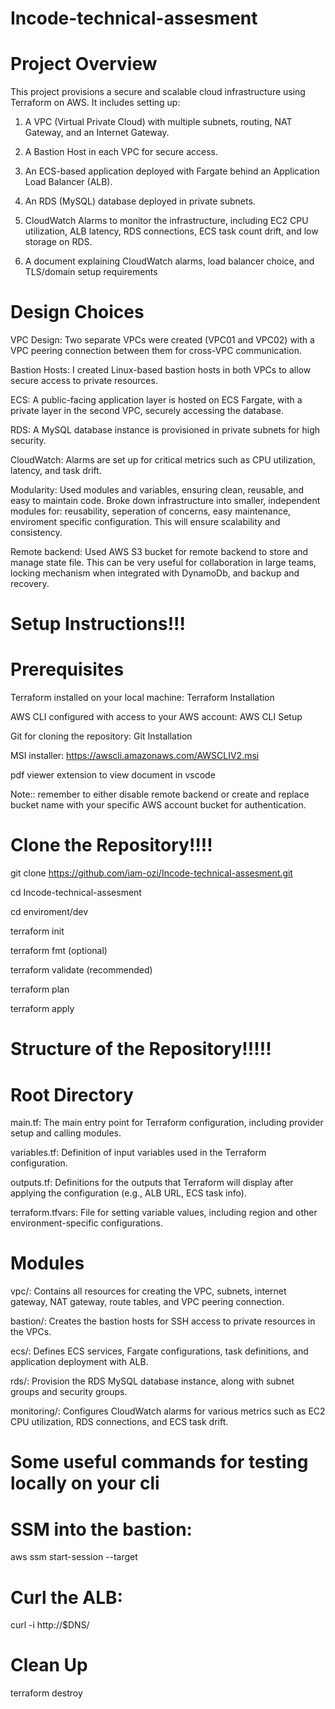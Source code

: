 # Incode-technical-assesment

# Project Overview #

This project provisions a secure and scalable cloud infrastructure using Terraform on AWS. It includes setting up:

1. A VPC (Virtual Private Cloud) with multiple subnets, routing, NAT Gateway, and an Internet Gateway.

2. A Bastion Host in each VPC for secure access.

3. An ECS-based application deployed with Fargate behind an Application Load Balancer (ALB).

4. An RDS (MySQL) database deployed in private subnets.

5. CloudWatch Alarms to monitor the infrastructure, including EC2 CPU utilization, ALB latency, RDS     connections, ECS task count drift, and low storage on RDS.

6. A document explaining CloudWatch alarms, load balancer choice, and
TLS/domain setup requirements

# Design Choices

VPC Design: Two separate VPCs were created (VPC01 and VPC02) with a VPC peering connection between them for cross-VPC communication.

Bastion Hosts: I created Linux-based bastion hosts in both VPCs to allow secure access to private resources.

ECS: A public-facing application layer is hosted on ECS Fargate, with a private layer in the second VPC, securely accessing the database.

RDS: A MySQL database instance is provisioned in private subnets for high security.

CloudWatch: Alarms are set up for critical metrics such as CPU utilization, latency, and task drift.

Modularity: Used modules and variables, ensuring clean, reusable, and easy to maintain code. 
Broke down infrastructure into smaller, independent modules for: reusability, seperation of concerns, easy maintenance, enviroment specific configuration. This will ensure scalability and consistency. 

Remote backend: Used AWS S3 bucket for remote backend to store and manage state file.
This can be very useful for collaboration in large teams, locking mechanism when integrated with DynamoDb, and backup and recovery.  

# Setup Instructions!!!

# Prerequisites #
Terraform installed on your local machine: Terraform Installation

AWS CLI configured with access to your AWS account: AWS CLI Setup

Git for cloning the repository: Git Installation

MSI installer: https://awscli.amazonaws.com/AWSCLIV2.msi

pdf viewer extension to view document in vscode

Note:: remember to either disable remote backend or create and replace bucket name with your specific AWS account bucket for authentication. 

# Clone the Repository!!!!

git clone https://github.com/iam-ozi/Incode-technical-assesment.git

cd Incode-technical-assesment

cd enviroment/dev

terraform init

terraform fmt (optional)

terraform validate (recommended)

terraform plan

terraform apply 


# Structure of the Repository!!!!!

# Root Directory

main.tf: The main entry point for Terraform configuration, including provider setup and calling modules.

variables.tf: Definition of input variables used in the Terraform configuration.

outputs.tf: Definitions for the outputs that Terraform will display after applying the configuration (e.g., ALB URL, ECS task info).

terraform.tfvars: File for setting variable values, including region and other environment-specific configurations.

# Modules

vpc/: Contains all resources for creating the VPC, subnets, internet gateway, NAT gateway, route tables, and VPC peering connection.

bastion/: Creates the bastion hosts for SSH access to private resources in the VPCs.

ecs/: Defines ECS services, Fargate configurations, task definitions, and application deployment with ALB.

rds/: Provision the RDS MySQL database instance, along with subnet groups and security groups.

monitoring/: Configures CloudWatch alarms for various metrics such as EC2 CPU utilization, RDS connections, and ECS task drift.

# Some useful commands for testing locally on your cli

# SSM into the bastion:
aws ssm start-session --target <instance-id>

# Curl the ALB:
curl -i http://$DNS/


# Clean Up
terraform destroy